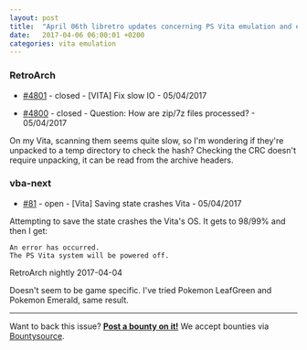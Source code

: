 ```yaml
---
layout: post
title:  "April 06th libretro updates concerning PS Vita emulation and emulators"
date:   2017-04-06 06:00:01 +0200
categories: vita emulation
---
```


### RetroArch
- [#4801](https://github.com/libretro/RetroArch/pull/4801) - closed - [VITA] Fix slow IO - 05/04/2017

- [#4800](https://github.com/libretro/RetroArch/issues/4800) - closed - Question: How are zip/7z files processed? - 05/04/2017

On my Vita, scanning them seems quite slow, so I'm wondering if they're unpacked to a temp directory to check the hash?
Checking the CRC doesn't require unpacking, it can be read from the archive headers.

### vba-next
- [#81](https://github.com/libretro/vba-next/issues/81) - open - [Vita] Saving state crashes Vita - 05/04/2017

Attempting to save the state crashes the Vita's OS.
It gets to 98/99% and then I get:
```
An error has occurred.
The PS Vita system will be powered off.
```
RetroArch nightly 2017-04-04

Doesn't seem to be game specific. I've tried Pokemon LeafGreen and Pokemon Emerald, same result.

<bountysource-plugin>

---
Want to back this issue? **[Post a bounty on it!](https://www.bountysource.com/issues/43834629-vita-saving-state-crashes-vita?utm_campaign=plugin&utm_content=tracker%2F1027743&utm_medium=issues&utm_source=github)** We accept bounties via [Bountysource](https://www.bountysource.com/?utm_campaign=plugin&utm_content=tracker%2F1027743&utm_medium=issues&utm_source=github).
</bountysource-plugin>

